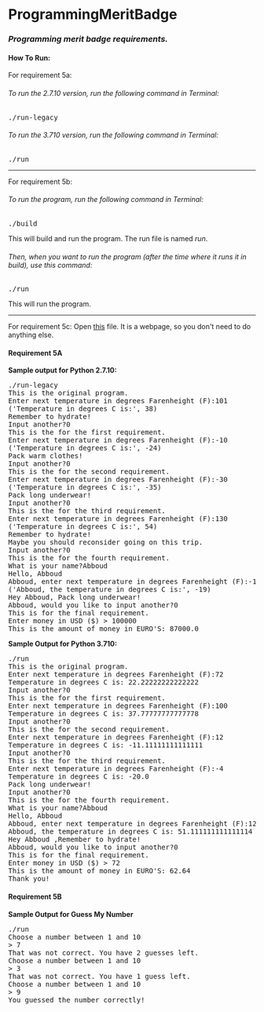 # ProgrammingMeritBadge
### _Programming merit badge requirements._

#### How To Run:
For requirement 5a:


###### To run the 2.7.10 version, run the following command in Terminal:
<pre>./run-legacy</pre>
###### To run the 3.710 version, run the following command in Terminal:
<pre>./run</pre>


<hr />


For requirement 5b:

###### To run the program, run the following command in Terminal:
<pre>./build</pre>
This will build and run the program. The run file is named _run_.
###### Then, when you want to run the program (after the time where it runs it in _build_), use this command:
<pre>./run</pre>
This will run the program.

<hr />

For requirement 5c:
Open [this](/Web/index.html) file. It is a webpage, so you don't need to do anything else.

#### Requirement 5A
__Sample output for Python 2.7.10:__

<pre>
./run-legacy
This is the original program.
Enter next temperature in degrees Farenheight (F):101
('Temperature in degrees C is:', 38)
Remember to hydrate!
Input another?0
This is the for the first requirement.
Enter next temperature in degrees Farenheight (F):-10
('Temperature in degrees C is:', -24)
Pack warm clothes!
Input another?0
This is the for the second requirement.
Enter next temperature in degrees Farenheight (F):-30
('Temperature in degrees C is:', -35)
Pack long underwear!
Input another?0
This is the for the third requirement.
Enter next temperature in degrees Farenheight (F):130
('Temperature in degrees C is:', 54)
Remember to hydrate!
Maybe you should reconsider going on this trip.
Input another?0
This is the for the fourth requirement.
What is your name?Abboud
Hello, Abboud
Abboud, enter next temperature in degrees Farenheight (F):-1
('Abboud, the temperature in degrees C is:', -19)
Hey Abboud, Pack long underwear!
Abboud, would you like to input another?0
This is for the final requirement.
Enter money in USD ($) > 100000
This is the amount of money in EURO'S: 87000.0
</pre>

__Sample Output for Python 3.710:__
<pre>
./run
This is the original program.
Enter next temperature in degrees Farenheight (F):72
Temperature in degrees C is: 22.22222222222222
Input another?0
This is the for the first requirement.
Enter next temperature in degrees Farenheight (F):100
Temperature in degrees C is: 37.77777777777778
Input another?0
This is the for the second requirement.
Enter next temperature in degrees Farenheight (F):12  
Temperature in degrees C is: -11.11111111111111
Input another?0
This is the for the third requirement.
Enter next temperature in degrees Farenheight (F):-4
Temperature in degrees C is: -20.0
Pack long underwear!
Input another?0
This is the for the fourth requirement.
What is your name?Abboud
Hello, Abboud
Abboud, enter next temperature in degrees Farenheight (F):124   
Abboud, the temperature in degrees C is: 51.111111111111114
Hey Abboud ,Remember to hydrate!
Abboud, would you like to input another?0
This is for the final requirement.
Enter money in USD ($) > 72                               
This is the amount of money in EURO'S: 62.64
Thank you!
</pre>

#### Requirement 5B
__Sample Output for Guess My Number__
<pre>
./run
Choose a number between 1 and 10
&gt; 7
That was not correct. You have 2 guesses left.
Choose a number between 1 and 10
&gt; 3
That was not correct. You have 1 guess left.
Choose a number between 1 and 10
&gt; 9
You guessed the number correctly!
</pre>
